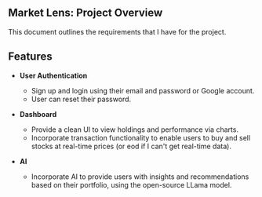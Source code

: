 ## Market Lens: Project Overview

This document outlines the requirements that I have for the project. 

## Features

- **User Authentication**
    - Sign up and login using their email and password or Google account.
    - User can reset their password.

- **Dashboard**
    - Provide a clean UI to view holdings and performance via charts.
    - Incorporate transaction functionality to enable users to buy and sell stocks at real-time prices (or eod if I can't get real-time data).

- **AI**
    - Incorporate AI to provide users with insights and recommendations based on their portfolio, using the open-source LLama model.
